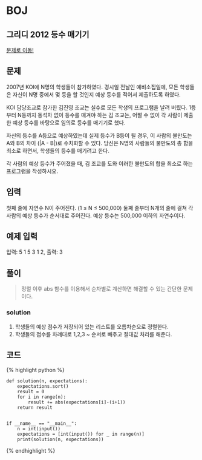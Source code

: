 # BOJ

## 그리디 2012 등수 매기기
[문제로 이동!](https://www.acmicpc.net/problem/2012)

## 문제

2007년 KOI에 N명의 학생들이 참가하였다. 경시일 전날인 예비소집일에, 모든 학생들은 자신이 N명 중에서 몇 등을 할 것인지 예상 등수를 적어서 제출하도록 하였다.

KOI 담당조교로 참가한 김진영 조교는 실수로 모든 학생의 프로그램을 날려 버렸다. 1등부터 N등까지 동석차 없이 등수를 매겨야 하는 김 조교는, 어쩔 수 없이 각 사람이 제출한 예상 등수를 바탕으로 임의로 등수를 매기기로 했다.

자신의 등수를 A등으로 예상하였는데 실제 등수가 B등이 될 경우, 이 사람의 불만도는 A와 B의 차이 (|A - B|)로 수치화할 수 있다. 당신은 N명의 사람들의 불만도의 총 합을 최소로 하면서, 학생들의 등수를 매기려고 한다.

각 사람의 예상 등수가 주어졌을 때, 김 조교를 도와 이러한 불만도의 합을 최소로 하는 프로그램을 작성하시오.

## 입력

첫째 줄에 자연수 N이 주어진다. (1 ≤ N ≤ 500,000) 둘째 줄부터 N개의 줄에 걸쳐 각 사람의 예상 등수가 순서대로 주어진다. 예상 등수는 500,000 이하의 자연수이다.

## 예제 입력
입력: 5 1 5 3 1 2, 출력: 3<br>

## 풀이
> 정렬 이후 abs 함수를 이용해서 순차별로 계산하면 해결할 수 있는 간단한 문제이다.

### solution
1. 학생들의 예상 점수가 저장되어 있는 리스트를 오름차순으로 정렬한다.
2. 학생들의 점수를 차례대로 1,2,3 ~ 순서로 빼주고 절대값 처리를 해준다.

## 코드

{% highlight python %}

    def solution(n, expectations):
        expectations.sort()
        result = 0
        for i in range(n):
            result += abs(expectations[i]-(i+1))
        return result
    
    
    if __name__ == "__main__":
        n = int(input())
        expectations = [int(input()) for _ in range(n)]
        print(solution(n, expectations))
{% endhighlight %}